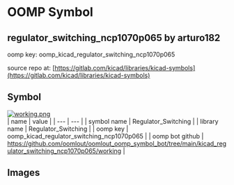 # OOMP Symbol  
## regulator_switching_ncp1070p065  by arturo182  
  
oomp key: oomp_kicad_regulator_switching_ncp1070p065  
  
source repo at: [https://gitlab.com/kicad/libraries/kicad-symbols](https://gitlab.com/kicad/libraries/kicad-symbols)  
## Symbol  
  
[![working.png](working_600.png)](working.png)  
| name | value | 
| --- | --- | 
| symbol name | Regulator_Switching | 
| library name | Regulator_Switching | 
| oomp key | oomp_kicad_regulator_switching_ncp1070p065 | 
| oomp bot github | https://github.com/oomlout/oomlout_oomp_symbol_bot/tree/main/kicad_regulator_switching_ncp1070p065/working | 
## Images  
